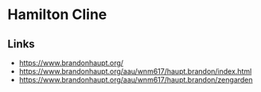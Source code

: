 # Hamilton Cline

## Links

- https://www.brandonhaupt.org/
- https://www.brandonhaupt.org/aau/wnm617/haupt.brandon/index.html
- https://www.brandonhaupt.org/aau/wnm617/haupt.brandon/zengarden
